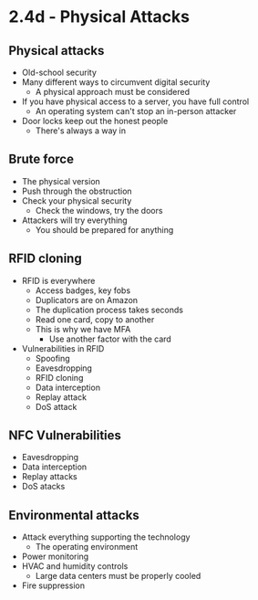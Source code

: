 # 2.4d - Physical Attacks
## Physical attacks
- Old-school security
- Many different ways to circumvent digital security
	- A physical approach must be considered
- If you have physical access to a server, you have full control
	- An operating system can't stop an in-person attacker
- Door locks keep out the honest people
	- There's always a way in
## Brute force
- The physical version
- Push through the obstruction
- Check your physical security
	- Check the windows, try the doors
- Attackers will try everything
	- You should be prepared for anything
## RFID cloning
- RFID is everywhere
	- Access badges, key fobs
	- Duplicators are on Amazon
	- The duplication process takes seconds
	- Read one card, copy to another
	- This is why we have MFA
		- Use another factor with the card
- Vulnerabilities in RFID
	- Spoofing
	- Eavesdropping
	- RFID cloning
	- Data interception
	- Replay attack
	- DoS attack
## NFC Vulnerabilities
- Eavesdropping
- Data interception
- Replay attacks
- DoS atacks
## Environmental attacks
- Attack everything supporting the technology
	- The operating environment
- Power monitoring
- HVAC and humidity controls
	- Large data centers must be properly cooled
- Fire suppression
